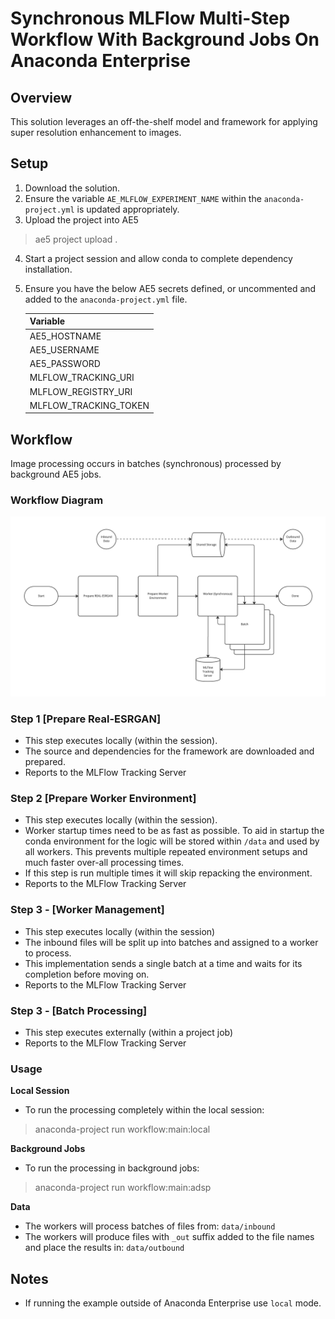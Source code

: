 # Synchronous MLFlow Multi-Step Workflow With Background Jobs On Anaconda Enterprise

## Overview

This solution leverages an off-the-shelf model and framework for applying super resolution enhancement to images.

## Setup
1. Download the solution.
2. Ensure the variable `AE_MLFLOW_EXPERIMENT_NAME` within the `anaconda-project.yml` is updated appropriately.
3. Upload the project into AE5
> ae5 project upload .
4. Start a project session and allow conda to complete dependency installation.
5. Ensure you have the below AE5 secrets defined, or uncommented and added to the `anaconda-project.yml` file.
    
    | Variable              |
    |-----------------------|
    | AE5_HOSTNAME          |
    | AE5_USERNAME          |
    | AE5_PASSWORD          |
    | MLFLOW_TRACKING_URI   |
    | MLFLOW_REGISTRY_URI   |
    | MLFLOW_TRACKING_TOKEN |

## Workflow

Image processing occurs in batches (synchronous) processed by background AE5 jobs.

### Workflow Diagram
![Workflow Overview](assets/workflow-overview.jpg)

### Step 1 [Prepare Real-ESRGAN]
  * This step executes locally (within the session).
  * The source and dependencies for the framework are downloaded and prepared.
  * Reports to the MLFlow Tracking Server

### Step 2 [Prepare Worker Environment]
  * This step executes locally (within the session). 
  * Worker startup times need to be as fast as possible.  To aid in startup the conda environment for the logic will be stored within `/data` and used by all workers.
  This prevents multiple repeated environment setups and much faster over-all processing times. 
  * If this step is run multiple times it will skip repacking the environment.
  * Reports to the MLFlow Tracking Server

### Step 3 - [Worker Management]
  * This step executes locally (within the session)
  * The inbound files will be split up into batches and assigned to a worker to process. 
  * This implementation sends a single batch at a time and waits for its completion before moving on.
  * Reports to the MLFlow Tracking Server

### Step 3 - [Batch Processing]
  * This step executes externally (within a project job)
  * Reports to the MLFlow Tracking Server

### Usage

**Local Session**

* To run the processing completely within the local session:
> anaconda-project run workflow:main:local


**Background Jobs**

* To run the processing in background jobs:
> anaconda-project run workflow:main:adsp

**Data**

* The workers will process batches of files from: `data/inbound`
* The workers will produce files with `_out` suffix added to the file names and place the results in: `data/outbound`

## Notes
* If running the example outside of Anaconda Enterprise use `local` mode.